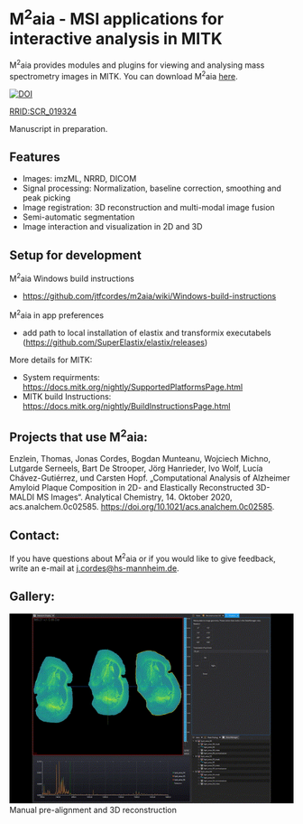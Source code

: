 M<sup>2</sup>aia - MSI applications for interactive analysis in MITK
=========================

M<sup>2</sup>aia provides modules and plugins for viewing and analysing mass spectrometry images in MITK.
You can download M<sup>2</sup>aia [here](https://github.com/jtfcordes/m2aia/releases).

[![DOI](https://zenodo.org/badge/314852965.svg)](https://zenodo.org/badge/latestdoi/314852965)

[RRID:SCR_019324](https://scicrunch.org/resolver/RRID:SCR_019324)

Manuscript in preparation.

Features
--------

<ul>
  <li> Images: imzML, NRRD, DICOM
  <li> Signal processing: Normalization, baseline correction, smoothing and peak picking
  <li> Image registration: 3D reconstruction and multi-modal image fusion   
  <li> Semi-automatic segmentation
  <li> Image interaction and visualization in 2D and 3D
</ul>



Setup for development
-----------
M<sup>2</sup>aia Windows build instructions
- https://github.com/jtfcordes/m2aia/wiki/Windows-build-instructions

M<sup>2</sup>aia in app preferences
- add path to local installation of elastix and transformix executabels (https://github.com/SuperElastix/elastix/releases)

More details for MITK:
- System requirments: https://docs.mitk.org/nightly/SupportedPlatformsPage.html
- MITK build Instructions: https://docs.mitk.org/nightly/BuildInstructionsPage.html


Projects that use M<sup>2</sup>aia:
-----------------------------------

Enzlein, Thomas, Jonas Cordes, Bogdan Munteanu, Wojciech Michno, Lutgarde Serneels, Bart De Strooper, Jörg Hanrieder, Ivo Wolf, Lucía Chávez-Gutiérrez, und Carsten Hopf. „Computational Analysis of Alzheimer Amyloid Plaque Composition in 2D- and Elastically Reconstructed 3D-MALDI MS Images“. Analytical Chemistry, 14. Oktober 2020, acs.analchem.0c02585. https://doi.org/10.1021/acs.analchem.0c02585.


Contact:
-------
If you have questions about M<sup>2</sup>aia or if you would like to give feedback, write an e-mail at j.cordes@hs-mannheim.de.


Gallery:
--------
![](https://github.com/jtfcordes/m2aia-supporting-materials/raw/master/recon3d.gif) 
<br/>
Manual pre-alignment and 3D reconstruction
<br/><br/><br/>
